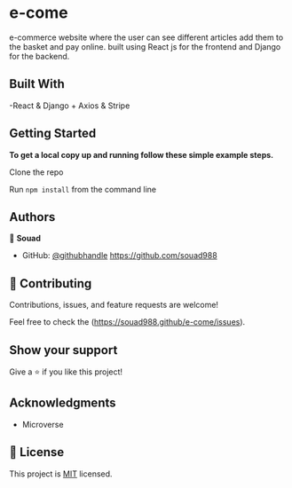 # e-come
 e-commerce website where the user can see different articles add them to the basket and pay online. built using React js for the frontend and Django for the backend.



## Built With

-React & Django + Axios & Stripe

## Getting Started

**To get a local copy up and running follow these simple example steps.**

Clone the repo 

Run `npm install` from the command line



## Authors

👤 **Souad**

- GitHub: [@githubhandle](https://github.com/souad988)
  https://github.com/souad988


## 🤝 Contributing

Contributions, issues, and feature requests are welcome!

Feel free to check the (https://souad988.github/e-come/issues).

## Show your support

Give a ⭐️ if you like this project!

## Acknowledgments
- Microverse

## 📝 License

This project is [MIT](./MIT.md) licensed.


